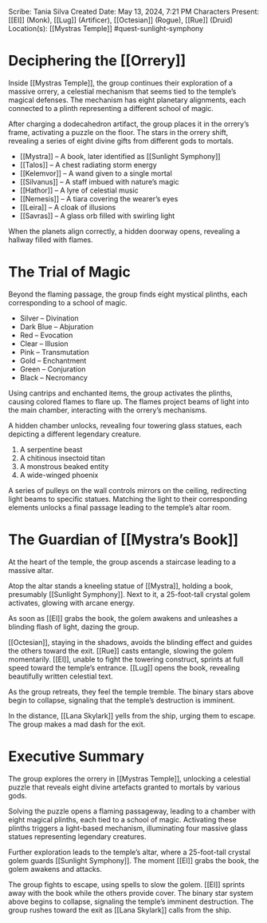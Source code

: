 Scribe: Tania Silva
Created Date: May 13, 2024, 7:21 PM
Characters Present: [[El]] (Monk), [[Lug]] (Artificer), [[Octesian]] (Rogue), [[Rue]] (Druid)
Location(s): [[Mystras Temple]]
#quest-sunlight-symphony
# Deciphering the [[Orrery]]
Inside [[Mystras Temple]], the group continues their exploration of a massive orrery, a celestial mechanism that seems tied to the temple’s magical defenses. The mechanism has eight planetary alignments, each connected to a plinth representing a different school of magic.

After charging a dodecahedron artifact, the group places it in the orrery’s frame, activating a puzzle on the floor. The stars in the orrery shift, revealing a series of eight divine gifts from different gods to mortals.
- [[Mystra]] – A book, later identified as [[Sunlight Symphony]]
- [[Talos]] – A chest radiating storm energy
- [[Kelemvor]] – A wand given to a single mortal
- [[Silvanus]] – A staff imbued with nature’s magic
- [[Hathor]] – A lyre of celestial music
- [[Nemesis]] – A tiara covering the wearer’s eyes
- [[Leira]] – A cloak of illusions
- [[Savras]] – A glass orb filled with swirling light

When the planets align correctly, a hidden doorway opens, revealing a hallway filled with flames.
# The Trial of Magic
Beyond the flaming passage, the group finds eight mystical plinths, each corresponding to a school of magic.
- Silver – Divination
- Dark Blue – Abjuration
- Red – Evocation
- Clear – Illusion
- Pink – Transmutation
- Gold – Enchantment
- Green – Conjuration
- Black – Necromancy

Using cantrips and enchanted items, the group activates the plinths, causing colored flames to flare up. The flames project beams of light into the main chamber, interacting with the orrery’s mechanisms.

A hidden chamber unlocks, revealing four towering glass statues, each depicting a different legendary creature.
1. A serpentine beast
2. A chitinous insectoid titan
3. A monstrous beaked entity
4. A wide-winged phoenix

A series of pulleys on the wall controls mirrors on the ceiling, redirecting light beams to specific statues. Matching the light to their corresponding elements unlocks a final passage leading to the temple’s altar room.
# The Guardian of [[Mystra’s Book]]
At the heart of the temple, the group ascends a staircase leading to a massive altar.

Atop the altar stands a kneeling statue of [[Mystra]], holding a book, presumably [[Sunlight Symphony]]. Next to it, a 25-foot-tall crystal golem activates, glowing with arcane energy.

As soon as [[El]] grabs the book, the golem awakens and unleashes a blinding flash of light, dazing the group.

[[Octesian]], staying in the shadows, avoids the blinding effect and guides the others toward the exit. [[Rue]] casts entangle, slowing the golem momentarily. [[El]], unable to fight the towering construct, sprints at full speed toward the temple’s entrance. [[Lug]] opens the book, revealing beautifully written celestial text.

As the group retreats, they feel the temple tremble. The binary stars above begin to collapse, signaling that the temple’s destruction is imminent.

In the distance, [[Lana Skylark]] yells from the ship, urging them to escape. The group makes a mad dash for the exit.
# Executive Summary
The group explores the orrery in [[Mystras Temple]], unlocking a celestial puzzle that reveals eight divine artefacts granted to mortals by various gods.

Solving the puzzle opens a flaming passageway, leading to a chamber with eight magical plinths, each tied to a school of magic. Activating these plinths triggers a light-based mechanism, illuminating four massive glass statues representing legendary creatures.

Further exploration leads to the temple’s altar, where a 25-foot-tall crystal golem guards [[Sunlight Symphony]]. The moment [[El]] grabs the book, the golem awakens and attacks.

The group fights to escape, using spells to slow the golem. [[El]] sprints away with the book while the others provide cover. The binary star system above begins to collapse, signaling the temple’s imminent destruction. The group rushes toward the exit as [[Lana Skylark]] calls from the ship.